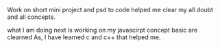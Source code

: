 Work on short mini project and psd to code helped me clear my all doubt and all concepts.

what I am doing next is working on my javascirpt concept basic are clearned As, I have learned c and c++ that helped me.
